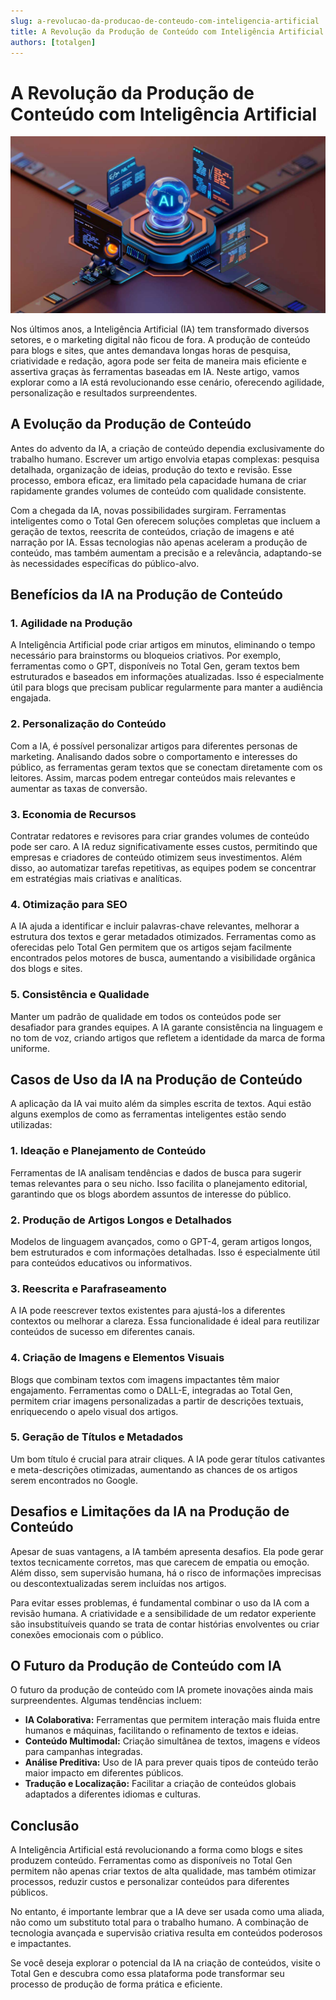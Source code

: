 ```yaml
---
slug: a-revolucao-da-producao-de-conteudo-com-inteligencia-artificial
title: A Revolução da Produção de Conteúdo com Inteligência Artificial
authors: [totalgen]
---
```


# A Revolução da Produção de Conteúdo com Inteligência Artificial

![Banner](./banner.jpg)

Nos últimos anos, a Inteligência Artificial (IA) tem transformado diversos setores, e o marketing digital não ficou de fora. A produção de conteúdo para blogs e sites, que antes demandava longas horas de pesquisa, criatividade e redação, agora pode ser feita de maneira mais eficiente e assertiva graças às ferramentas baseadas em IA. Neste artigo, vamos explorar como a IA está revolucionando esse cenário, oferecendo agilidade, personalização e resultados surpreendentes.

## A Evolução da Produção de Conteúdo

Antes do advento da IA, a criação de conteúdo dependia exclusivamente do trabalho humano. Escrever um artigo envolvia etapas complexas: pesquisa detalhada, organização de ideias, produção do texto e revisão. Esse processo, embora eficaz, era limitado pela capacidade humana de criar rapidamente grandes volumes de conteúdo com qualidade consistente.

Com a chegada da IA, novas possibilidades surgiram. Ferramentas inteligentes como o Total Gen oferecem soluções completas que incluem a geração de textos, reescrita de conteúdos, criação de imagens e até narração por IA. Essas tecnologias não apenas aceleram a produção de conteúdo, mas também aumentam a precisão e a relevância, adaptando-se às necessidades específicas do público-alvo.

## Benefícios da IA na Produção de Conteúdo

### 1. Agilidade na Produção

A Inteligência Artificial pode criar artigos em minutos, eliminando o tempo necessário para brainstorms ou bloqueios criativos. Por exemplo, ferramentas como o GPT, disponíveis no Total Gen, geram textos bem estruturados e baseados em informações atualizadas. Isso é especialmente útil para blogs que precisam publicar regularmente para manter a audiência engajada.

### 2. Personalização do Conteúdo

Com a IA, é possível personalizar artigos para diferentes personas de marketing. Analisando dados sobre o comportamento e interesses do público, as ferramentas geram textos que se conectam diretamente com os leitores. Assim, marcas podem entregar conteúdos mais relevantes e aumentar as taxas de conversão.

### 3. Economia de Recursos

Contratar redatores e revisores para criar grandes volumes de conteúdo pode ser caro. A IA reduz significativamente esses custos, permitindo que empresas e criadores de conteúdo otimizem seus investimentos. Além disso, ao automatizar tarefas repetitivas, as equipes podem se concentrar em estratégias mais criativas e analíticas.

### 4. Otimização para SEO

A IA ajuda a identificar e incluir palavras-chave relevantes, melhorar a estrutura dos textos e gerar metadados otimizados. Ferramentas como as oferecidas pelo Total Gen permitem que os artigos sejam facilmente encontrados pelos motores de busca, aumentando a visibilidade orgânica dos blogs e sites.

### 5. Consistência e Qualidade

Manter um padrão de qualidade em todos os conteúdos pode ser desafiador para grandes equipes. A IA garante consistência na linguagem e no tom de voz, criando artigos que refletem a identidade da marca de forma uniforme.

## Casos de Uso da IA na Produção de Conteúdo

A aplicação da IA vai muito além da simples escrita de textos. Aqui estão alguns exemplos de como as ferramentas inteligentes estão sendo utilizadas:

### 1. Ideação e Planejamento de Conteúdo

Ferramentas de IA analisam tendências e dados de busca para sugerir temas relevantes para o seu nicho. Isso facilita o planejamento editorial, garantindo que os blogs abordem assuntos de interesse do público.

### 2. Produção de Artigos Longos e Detalhados

Modelos de linguagem avançados, como o GPT-4, geram artigos longos, bem estruturados e com informações detalhadas. Isso é especialmente útil para conteúdos educativos ou informativos.

### 3. Reescrita e Parafraseamento

A IA pode reescrever textos existentes para ajustá-los a diferentes contextos ou melhorar a clareza. Essa funcionalidade é ideal para reutilizar conteúdos de sucesso em diferentes canais.

### 4. Criação de Imagens e Elementos Visuais

Blogs que combinam textos com imagens impactantes têm maior engajamento. Ferramentas como o DALL-E, integradas ao Total Gen, permitem criar imagens personalizadas a partir de descrições textuais, enriquecendo o apelo visual dos artigos.

### 5. Geração de Títulos e Metadados

Um bom título é crucial para atrair cliques. A IA pode gerar títulos cativantes e meta-descrições otimizadas, aumentando as chances de os artigos serem encontrados no Google.

## Desafios e Limitações da IA na Produção de Conteúdo

Apesar de suas vantagens, a IA também apresenta desafios. Ela pode gerar textos tecnicamente corretos, mas que carecem de empatia ou emoção. Além disso, sem supervisão humana, há o risco de informações imprecisas ou descontextualizadas serem incluídas nos artigos.

Para evitar esses problemas, é fundamental combinar o uso da IA com a revisão humana. A criatividade e a sensibilidade de um redator experiente são insubstituíveis quando se trata de contar histórias envolventes ou criar conexões emocionais com o público.

## O Futuro da Produção de Conteúdo com IA

O futuro da produção de conteúdo com IA promete inovações ainda mais surpreendentes. Algumas tendências incluem:

- **IA Colaborativa:** Ferramentas que permitem interação mais fluida entre humanos e máquinas, facilitando o refinamento de textos e ideias.
- **Conteúdo Multimodal:** Criação simultânea de textos, imagens e vídeos para campanhas integradas.
- **Análise Preditiva:** Uso de IA para prever quais tipos de conteúdo terão maior impacto em diferentes públicos.
- **Tradução e Localização:** Facilitar a criação de conteúdos globais adaptados a diferentes idiomas e culturas.

## Conclusão

A Inteligência Artificial está revolucionando a forma como blogs e sites produzem conteúdo. Ferramentas como as disponíveis no Total Gen permitem não apenas criar textos de alta qualidade, mas também otimizar processos, reduzir custos e personalizar conteúdos para diferentes públicos.

No entanto, é importante lembrar que a IA deve ser usada como uma aliada, não como um substituto total para o trabalho humano. A combinação de tecnologia avançada e supervisão criativa resulta em conteúdos poderosos e impactantes.

Se você deseja explorar o potencial da IA na criação de conteúdos, visite o Total Gen e descubra como essa plataforma pode transformar seu processo de produção de forma prática e eficiente.